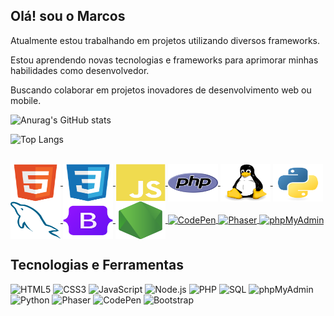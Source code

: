 ## Olá! sou o Marcos

Atualmente estou trabalhando em projetos utilizando diversos frameworks.

Estou aprendendo novas tecnologias e frameworks para aprimorar minhas habilidades como desenvolvedor.

Buscando colaborar em projetos inovadores de desenvolvimento web ou mobile.

![Anurag's GitHub stats](https://github-readme-stats.vercel.app/api?username=Souzax007&theme=neon&show_icons=true)

![Top Langs](https://github-readme-stats.vercel.app/api/top-langs/?username=Souzax007&layout=compact&title_color=00FFFF&text_color=ff449f&bg_color=000000&icon_color=00FF00&border_color=FF00FF)

<div dir="auto"><br>

  <!-- HTML Icon -->
  <a target="_blank" rel="noopener noreferrer nofollow" href="https://raw.githubusercontent.com/devicons/devicon/master/icons/html5/html5-original.svg">
    <img align="center" alt="Rafa-HTML" height="60" width="80" src="https://raw.githubusercontent.com/devicons/devicon/master/icons/html5/html5-original.svg" style="max-width: 100%;">
  </a>

  <!-- CSS Icon -->
  <a target="_blank" rel="noopener noreferrer nofollow" href="https://raw.githubusercontent.com/devicons/devicon/master/icons/css3/css3-original.svg">
    <img align="center" alt="Rafa-CSS" height="60" width="80" src="https://raw.githubusercontent.com/devicons/devicon/master/icons/css3/css3-original.svg" style="max-width: 100%;">
  </a>
  
  <!-- JavaScript Icon -->
  <a target="_blank" rel="noopener noreferrer nofollow" href="https://raw.githubusercontent.com/devicons/devicon/master/icons/javascript/javascript-plain.svg">
    <img align="center" alt="Rafa-Js" height="60" width="80" src="https://raw.githubusercontent.com/devicons/devicon/master/icons/javascript/javascript-plain.svg" style="max-width: 100%;">
  </a>

  <!-- PHP Icon -->
  <a target="_blank" rel="noopener noreferrer nofollow" href="https://raw.githubusercontent.com/devicons/devicon/master/icons/php/php-original.svg">
    <img align="center" alt="Rafa-PHP" height="60" width="80" src="https://raw.githubusercontent.com/devicons/devicon/master/icons/php/php-original.svg" style="max-width: 100%;">
  </a>

  <!-- Linux Icon -->
  <a target="_blank" rel="noopener noreferrer nofollow" href="https://raw.githubusercontent.com/devicons/devicon/master/icons/linux/linux-original.svg">
    <img align="center" alt="Linux" height="60" width="80" src="https://raw.githubusercontent.com/devicons/devicon/master/icons/linux/linux-original.svg" style="max-width: 100%;">
  </a>

  <!-- Python Icon -->
  <a target="_blank" rel="noopener noreferrer nofollow" href="https://raw.githubusercontent.com/devicons/devicon/master/icons/python/python-original.svg">
    <img align="center" alt="Python" height="60" width="80" src="https://raw.githubusercontent.com/devicons/devicon/master/icons/python/python-original.svg" style="max-width: 100%;">
  </a>

  <!-- MySQL Icon (substituindo phpMyAdmin) -->
  <a target="_blank" rel="noopener noreferrer nofollow" href="https://raw.githubusercontent.com/devicons/devicon/master/icons/mysql/mysql-original.svg">
    <img align="center" alt="MySQL" height="60" width="80" src="https://raw.githubusercontent.com/devicons/devicon/master/icons/mysql/mysql-original.svg" style="max-width: 100%;">
  </a>

  <!-- Bootstrap Icon (substituindo Bootstrap ) -->
  <a target="_blank" rel="noopener noreferrer nofollow" href="https://raw.githubusercontent.com/devicons/devicon/master/icons/bootstrap/bootstrap-original.svg">
    <img align="center" alt="Rafa-Bootstrap" height="60" width="80" src="https://raw.githubusercontent.com/devicons/devicon/master/icons/bootstrap/bootstrap-original.svg" style="max-width: 100%;">
</a>

  <!-- Node.js Icon -->
  <a target="_blank" rel="noopener noreferrer nofollow" href="https://raw.githubusercontent.com/devicons/devicon/master/icons/nodejs/nodejs-original.svg">
    <img align="center" alt="Node.js" height="60" width="80" src="https://raw.githubusercontent.com/devicons/devicon/master/icons/nodejs/nodejs-original.svg" style="max-width: 100%;">
  </a>

  <!-- CodePen Icon -->
  <a target="_blank" rel="noopener noreferrer nofollow" href="https://cdn.jsdelivr.net/gh/devicons/devicon/icons/codepen/codepen-original.svg">
    <img align="center" alt="CodePen" height="60" width="80" src="https://cdn.jsdelivr.net/gh/devicons/devicon/icons/codepen/codepen-original.svg" style="max-width: 100%;">
  </a>

  <!-- Phaser Icon -->
<a target="_blank" rel="noopener noreferrer nofollow" href="https://phaser.io/">
  <img align="center" alt="Phaser" height="60" width="80" src="https://phaser.io/images/img.png" style="max-width: 100%;">
</a>


  <!-- phpMyAdmin Icon (não existe no Devicon, então usei um SVG oficial adaptado) -->
  <a target="_blank" rel="noopener noreferrer nofollow" href="https://www.phpmyadmin.net/static/images/logo-og.png">
    <img align="center" alt="phpMyAdmin" height="60" width="80" src="https://www.phpmyadmin.net/static/images/logo-og.png" style="max-width: 100%;">
  </a>



## Tecnologias e Ferramentas

![HTML5](https://img.shields.io/badge/Code-HTML5-E34F26?logo=html5)
![CSS3](https://img.shields.io/badge/Code-CSS3-1572B6?logo=css3)
![JavaScript](https://img.shields.io/badge/Code-JavaScript-F7DF1E?logo=javascript)
![Node.js](https://img.shields.io/badge/Runtime-Node.js-339933?logo=node.js)
![PHP](https://img.shields.io/badge/Code-PHP-777BB4?logo=php)
![SQL](https://img.shields.io/badge/Database-SQL-4479A1?logo=mysql)
![phpMyAdmin](https://img.shields.io/badge/Tool-phpMyAdmin-6C78AF?logo=phpmyadmin)
![Python](https://img.shields.io/badge/Code-Python-3776AB?logo=python)
![Phaser](https://img.shields.io/badge/Game-Phaser-2D72B8?logo=phaser)
![CodePen](https://img.shields.io/badge/CodePen-000000?logo=codepen)
![Bootstrap](https://img.shields.io/badge/Bootstrap-7952B3?logo=bootstrap&logoColor=white)



  
</div>
